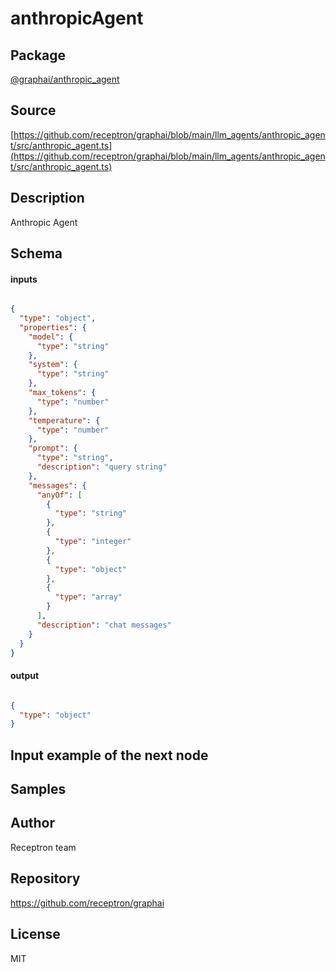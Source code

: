 # anthropicAgent

## Package
[@graphai/anthropic_agent](https://www.npmjs.com/package/@graphai/anthropic_agent)
## Source
[https://github.com/receptron/graphai/blob/main/llm_agents/anthropic_agent/src/anthropic_agent.ts](https://github.com/receptron/graphai/blob/main/llm_agents/anthropic_agent/src/anthropic_agent.ts)

## Description

Anthropic Agent

## Schema

#### inputs

```json

{
  "type": "object",
  "properties": {
    "model": {
      "type": "string"
    },
    "system": {
      "type": "string"
    },
    "max_tokens": {
      "type": "number"
    },
    "temperature": {
      "type": "number"
    },
    "prompt": {
      "type": "string",
      "description": "query string"
    },
    "messages": {
      "anyOf": [
        {
          "type": "string"
        },
        {
          "type": "integer"
        },
        {
          "type": "object"
        },
        {
          "type": "array"
        }
      ],
      "description": "chat messages"
    }
  }
}

```

#### output

```json

{
  "type": "object"
}

```

## Input example of the next node



## Samples



## Author

Receptron team

## Repository

https://github.com/receptron/graphai

## License

MIT

